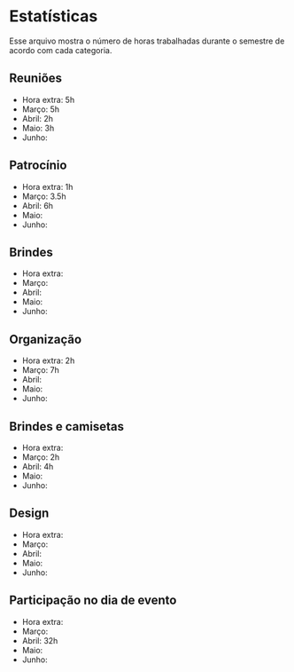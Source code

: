 # Estatísticas
Esse arquivo mostra o número de horas trabalhadas durante o semestre de acordo com cada categoria.

## Reuniões
- Hora extra: 5h
- Março: 5h
- Abril: 2h
- Maio: 3h
- Junho:

## Patrocínio
- Hora extra: 1h
- Março: 3.5h
- Abril: 6h
- Maio:
- Junho:

## Brindes
- Hora extra:
- Março:
- Abril:
- Maio:
- Junho:

## Organização
- Hora extra: 2h
- Março: 7h
- Abril:
- Maio:
- Junho:

## Brindes e camisetas
- Hora extra:
- Março: 2h
- Abril: 4h
- Maio:
- Junho:

## Design
- Hora extra:
- Março: 
- Abril: 
- Maio:
- Junho:

## Participação no dia de evento
- Hora extra:
- Março:
- Abril: 32h
- Maio:
- Junho:
